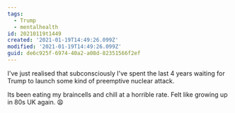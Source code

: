 ```yaml
---
tags:
  - Trump
  - mentalhealth
id: 20210119t1449
created: '2021-01-19T14:49:26.099Z'
modified: '2021-01-19T14:49:26.099Z'
guid: de6c925f-6974-40a2-a08d-82351566f2ef
---
```

I've just realised that subconsciously I've spent the last 4 years waiting for Trump to launch some kind of preemptive nuclear attack.

Its been eating my braincells and chill at a horrible rate. Felt like growing up in 80s UK again. 😩
